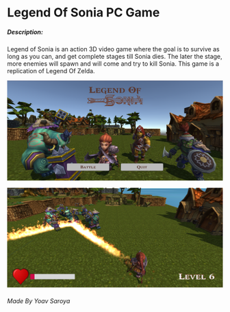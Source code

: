 # Legend Of Sonia PC Game

##### Description:
Legend of Sonia is an action 3D video game where the goal is to survive as long as you can, and get complete stages till Sonia dies. The later the stage, more enemies will spawn and will come and try to kill Sonia. This game is a replication of Legend Of Zelda.

![1](/screenshots/1.PNG)

![2](/screenshots/2.PNG)


###### Made By Yoav Saroya